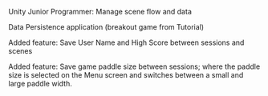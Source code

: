 Unity Junior Programmer: Manage scene flow and data

Data Persistence application (breakout game from Tutorial)

Added feature: Save User Name and High Score between sessions and scenes

Added feature: Save game paddle size between sessions; where the paddle size is selected on the Menu screen and switches between a small and large paddle width.

